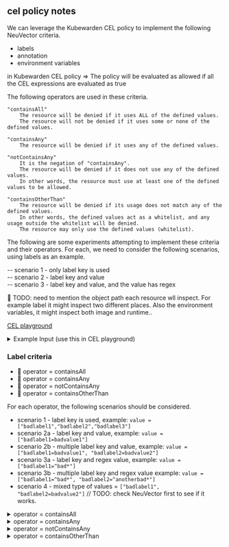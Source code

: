 ## cel policy notes

We can leverage the Kubewarden CEL policy to implement the following NeuVector criteria.
- labels
- annotation
- environment variables

in Kubewarden CEL policy => The policy will be evaluated as allowed if all the CEL expressions are evaluated as true

The following operators are used in these criteria.

```
"containsAll"
    The resource will be denied if it uses ALL of the defined values.
    The resource will not be denied if it uses some or none of the defined values.

"containsAny"
    The resource will be denied if it uses any of the defined values.

"notContainsAny"
    It is the negation of "containsAny".
    The resource will be denied if it does not use any of the defined values.
    In other words, the resource must use at least one of the defined values to be allowed.

"containsOtherThan"
    The resource will be denied if its usage does not match any of the defined values.
    In other words, the defined values act as a whitelist, and any usage outside the whitelist will be denied.
    The resource may only use the defined values (whitelist).
```

The following are some experiments attempting to implement these criteria and their operators. 
For each, we need to consider the following scenarios, using labels as an example.

-- scenario 1 - only label key is used  
-- scenario 2 - label key and value  
-- scenario 3 - label key and value, and the value has regex  

🚧 TODO: need to mention the object path each resource wll inspect. For example label it might inspect two different places.
Also the environment variables, it might inspect both image and runtime..

[CEL playground](https://playcel.undistro.io/)

<details><summary>Example Input (use this in CEL playground)</summary>

```
params:
  allowedRegistries: 
    - myregistry.com
    - docker.io # use 'docker.io' for Docker Hub
object:
  apiVersion: apps/v1
  kind: Deployment
  metadata:
    name: nginx
  spec:
    template:
      metadata:
        name: nginx
        labels:
          app: nginx
          badlabel1: badvalue1
          badlabel2: aa
          badlabel3: bb
      spec:
        containers:
          - name: nginx
            image: nginx # the expression looks for this field
    selector:
      matchLabels:
        app: nginx
```

</details>

### Label criteria

* 🔴 operator = containsAll
* 🔴 operator = containsAny
* 🔴 operator = notContainsAny
* 🔴 operator = containsOtherThan

For each operator, the following scenarios should be considered.

* scenario 1 -  label key is used, example: `value = ["badlabel1","badlabel2","badlabel3"]`
* scenario 2a - label key and value, example: `value = ["badlabel1=badvalue1"]`  
* scenario 2b - multiple label key and value, example: `value = ["badlabel1=badvalue1", "badlabel2=badvalue2"]`  
* scenario 3a - label key and regex value, example: `value = ["badlabel1=^bad*"]`  
* scenario 3b - multiple label key and regex value example: `value = ["badlabel1=^bad*", "badlabel2=^anotherbad*"] ` 
* scenario 4  - mixed type of values = `["badlabel1", "badlabel2=badvalue2"]`  // TODO: check NeuVector first to see if it works.

<details><summary>operator = containsAll</summary>

```
//"costcenter" in object.spec.template.metadata.labels && object.spec.template.metadata.labels["costcenter"].matches("^aaa")

// scenario 1 - only label key is used
// value = ["badlabel1","badlabel2","badlabel3"]   
!["badlabel1","badlabel2","badlabel3"].all(x, x in object.spec.template.metadata.labels)

// scenario 2a - label key and value
// value = ["badlabel1=badvalue1"]  
!("badlabel1" in object.spec.template.metadata.labels && 
object.spec.template.metadata.labels["badlabel1"]=="badvalue1")

// scenario 2b - label key and value
// if we have multiple value
// value = ["badlabel1=badvalue1", "badlabel2=badvalue2"]  
!(("badlabel1" in object.spec.template.metadata.labels && object.spec.template.metadata.labels["badlabel1"]=="badvalue1")
    &&
("badlabel2" in object.spec.template.metadata.labels && object.spec.template.metadata.labels["badlabel2"]=="badvalue2"))

// scenario 3a - label key and regex value
// value = ["badlabel1=bad*"]  
!("badlabel1" in object.spec.template.metadata.labels && 
object.spec.template.metadata.labels["badlabel1"].matches("^bad.+"))

// TODO:
// scenario 3b - multiple label key and regex value example
// value = ["badlabel1=^bad*", "badlabel2=^anotherbad*"]  

// TODO:
// scenario 4  - mixed type of values
// values = ["badlabel1", "badlabel2=badvalue2"]


// Some regex notes
^bad* matches any string starting with "bad" and optionally followed by "d"s (including the case where "bad" is followed by no "d"s at all, as in "ba").

^bad.+ ensures that the string starts with "bad" and is followed by at least one character (not just "bad" itself).
```

</details>

<details><summary>operator = containsAny</summary>

```
TODO:
```
</details>

<details><summary>operator = notContainsAny</summary>

```
TODO:
```
</details>

<details><summary>operator = containsOtherThan</summary>

```
TODO:
```
</details>